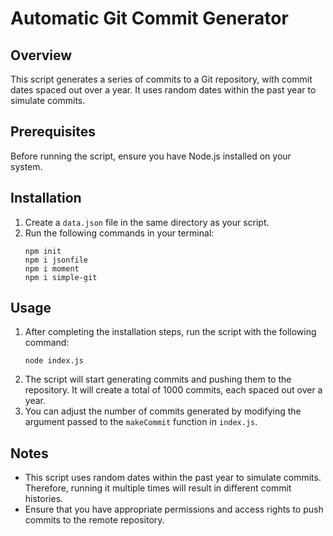 
# Automatic Git Commit Generator

## Overview
This script generates a series of commits to a Git repository, with commit dates spaced out over a year. It uses random dates within the past year to simulate commits.

## Prerequisites
Before running the script, ensure you have Node.js installed on your system.

## Installation
1. Create a `data.json` file in the same directory as your script.
2. Run the following commands in your terminal:
   ```
   npm init
   npm i jsonfile
   npm i moment
   npm i simple-git
   ```

## Usage
1. After completing the installation steps, run the script with the following command:
   ```
   node index.js
   ```
2. The script will start generating commits and pushing them to the repository. It will create a total of 1000 commits, each spaced out over a year.
3. You can adjust the number of commits generated by modifying the argument passed to the `makeCommit` function in `index.js`.

## Notes
- This script uses random dates within the past year to simulate commits. Therefore, running it multiple times will result in different commit histories.
- Ensure that you have appropriate permissions and access rights to push commits to the remote repository.
